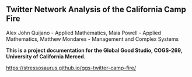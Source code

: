 ## Twitter Network Analysis of the California Camp Fire
Alex John Quijano - Applied Mathematics, 
Maia Powell - Applied Mathematics, 
Matthew Mondares - Management and Complex Systems

**This is a project documentation for the Global Good Studio, COGS-269, University of California Merced.**

https://stressosaurus.github.io/ggs-twitter-camp-fire/
